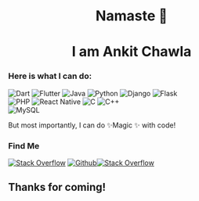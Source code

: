 <h1 align = 'center'>Namaste 🙏 </h1>
<h1 align = 'center'>I am Ankit Chawla </h1>

### Here is what I can do:

![Dart](https://img.shields.io/badge/dart-%230175C2.svg?style=for-the-badge&logo=dart&logoColor=white) ![Flutter](https://img.shields.io/badge/Flutter-%2302569B.svg?style=for-the-badge&logo=Flutter&logoColor=white) ![Java](https://img.shields.io/badge/java-%23ED8B00.svg?style=for-the-badge&logo=java&logoColor=white) ![Python](https://img.shields.io/badge/python-3670A0?style=for-the-badge&logo=python&logoColor=ffdd54) ![Django](https://img.shields.io/badge/django-%23092E20.svg?style=for-the-badge&logo=django&logoColor=white) ![Flask](https://img.shields.io/badge/flask-%23000.svg?style=for-the-badge&logo=flask&logoColor=white)  
![PHP](https://img.shields.io/badge/php-%23777BB4.svg?style=for-the-badge&logo=php&logoColor=white) ![React Native](https://img.shields.io/badge/react_native-%2320232a.svg?style=for-the-badge&logo=react&logoColor=%2361DAFB) ![C](https://img.shields.io/badge/c-%2300599C.svg?style=for-the-badge&logo=c&logoColor=white) ![C++](https://img.shields.io/badge/c++-%2300599C.svg?style=for-the-badge&logo=c%2B%2B&logoColor=white)  
![MySQL](https://img.shields.io/badge/mysql-%2300f.svg?style=for-the-badge&logo=mysql&logoColor=white)

But most importantly, I can do ✨Magic ✨ with code!

### Find Me

[![Stack Overflow](https://img.shields.io/badge/-Stackoverflow-FE7A16?style=for-the-badge&logo=stack-overflow&logoColor=white)](https://stackoverflow.com/users/11549120/ankit-chawla) [![Github](https://img.shields.io/badge/github-%23121011.svg?style=for-the-badge&logo=github&logoColor=white)](https://github.com/thechawla225)[![Stack Overflow](https://img.shields.io/badge/linkedin-%230077B5.svg?style=for-the-badge&logo=linkedin&logoColor=white)](https://www.linkedin.com/in/ankit-chawla-7839a7135/)

## Thanks for coming!
